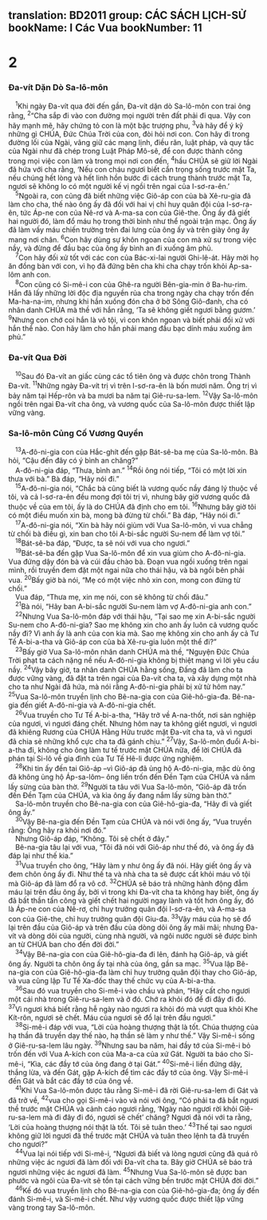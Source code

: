 translation: BD2011
group: CÁC SÁCH LỊCH-SỬ
bookName: I Các Vua 
bookNumber: 11
-------

<div class="title"><h1>2</h1><h3>Ða-vít Dặn Dò Sa-lô-môn</h3></div>
<span class="verse 1vua_2_1"> <sup>1</sup>Khi ngày Ða-vít qua đời đến gần, Ða-vít dặn dò Sa-lô-môn con trai ông rằng, </span>
<span class="verse 1vua_2_2"><sup>2</sup>“Cha sắp đi vào con đường mọi người trên đất phải đi qua. Vậy con hãy mạnh mẽ, hãy chứng tỏ con là một bậc trượng phu, </span>
<span class="verse 1vua_2_3"><sup>3</sup>và hãy để ý kỹ những gì CHÚA, Ðức Chúa Trời của con, đòi hỏi nơi con. Con hãy đi trong đường lối của Ngài, vâng giữ các mạng lịnh, điều răn, luật pháp, và quy tắc của Ngài như đã chép trong Luật Pháp Mô-sê, để con được thành công trong mọi việc con làm và trong mọi nơi con đến, </span>
<span class="verse 1vua_2_4"><sup>4</sup>hầu CHÚA sẽ giữ lời Ngài đã hứa với cha rằng, ‘Nếu con cháu ngươi biết cẩn trọng sống trước mặt Ta, nếu chúng hết lòng và hết linh hồn bước đi cách trung thành trước mặt Ta, ngươi sẽ không lo có một người kế vị ngồi trên ngai của I-sơ-ra-ên.’<br/></span>
<span class="verse 1vua_2_5"> <sup>5</sup>Ngoài ra, con cũng đã biết những việc Giô-áp con của bà Xê-ru-gia đã làm cho cha, thế nào ông ấy đã đối với hai vị chỉ huy quân đội của I-sơ-ra-ên, tức Áp-ne con của Nê-rơ và A-ma-sa con của Giê-the. Ông ấy đã giết hai người đó, làm đổ máu họ trong thời bình như thể ngoài trận mạc. Ông ấy đã làm vấy máu chiến trường trên đai lưng của ông ấy và trên giày ông ấy mang nơi chân. </span>
<span class="verse 1vua_2_6"><sup>6</sup>Con hãy dùng sự khôn ngoan của con mà xử sự trong việc nầy, và đừng để đầu bạc của ông ấy bình an đi xuống âm phủ.<br/></span>
<span class="verse 1vua_2_7"> <sup>7</sup>Con hãy đối xử tốt với các con của Bác-xi-lai người Ghi-lê-át. Hãy mời họ ăn đồng bàn với con, vì họ đã đứng bên cha khi cha chạy trốn khỏi Áp-sa-lôm anh con.<br/></span>
<span class="verse 1vua_2_8"> <sup>8</sup>Con cũng có Si-mê-i con của Ghê-ra người Bên-gia-min ở Ba-hu-rim. Hắn đã lấy những lời độc địa nguyền rủa cha trong ngày cha chạy trốn đến Ma-ha-na-im, nhưng khi hắn xuống đón cha ở bờ Sông Giô-đanh, cha có nhân danh CHÚA mà thề với hắn rằng, ‘Ta sẽ không giết ngươi bằng gươm.’ </span>
<span class="verse 1vua_2_9"><sup>9</sup>Nhưng con chớ coi hắn là vô tội, vì con khôn ngoan và biết phải đối xử với hắn thể nào. Con hãy làm cho hắn phải mang đầu bạc dính máu xuống âm phủ.”<br/></span>
<div class="title"><h3>Ða-vít Qua Ðời</h3></div>
<span class="verse 1vua_2_10"> <sup>10</sup>Sau đó Ða-vít an giấc cùng các tổ tiên ông và được chôn trong Thành Ða-vít. </span>
<span class="verse 1vua_2_11"><sup>11</sup>Những ngày Ða-vít trị vì trên I-sơ-ra-ên là bốn mươi năm. Ông trị vì bảy năm tại Hếp-rôn và ba mươi ba năm tại Giê-ru-sa-lem. </span>
<span class="verse 1vua_2_12"><sup>12</sup>Vậy Sa-lô-môn ngồi trên ngai Ða-vít cha ông, và vương quốc của Sa-lô-môn được thiết lập vững vàng.<br/></span>
<div class="title"><h3>Sa-lô-môn Củng Cố Vương Quyền</h3></div>
<span class="verse 1vua_2_13"> <sup>13</sup>A-đô-ni-gia con của Hắc-ghít đến gặp Bát-sê-ba mẹ của Sa-lô-môn. Bà hỏi, “Cậu đến đây có ý bình an chăng?”<br/> A-đô-ni-gia đáp, “Thưa, bình an.” </span>
<span class="verse 1vua_2_14"><sup>14</sup>Rồi ông nói tiếp, “Tôi có một lời xin thưa với bà.” Bà đáp, “Hãy nói đi.”<br/></span>
<span class="verse 1vua_2_15"> <sup>15</sup>A-đô-ni-gia nói, “Chắc bà cũng biết là vương quốc nầy đáng lý thuộc về tôi, và cả I-sơ-ra-ên đều mong đợi tôi trị vì, nhưng bây giờ vương quốc đã thuộc về của em tôi, ấy là do CHÚA đã định cho em tôi. </span>
<span class="verse 1vua_2_16"><sup>16</sup>Nhưng bây giờ tôi có một điều muốn xin bà, mong bà đừng từ chối.” Bà đáp, “Hãy nói đi.”<br/></span>
<span class="verse 1vua_2_17"> <sup>17</sup>A-đô-ni-gia nói, “Xin bà hãy nói giùm với Vua Sa-lô-môn, vì vua chẳng từ chối bà điều gì, xin ban cho tôi A-bi-sắc người Su-nem để làm vợ tôi.”<br/></span>
<span class="verse 1vua_2_18"> <sup>18</sup>Bát-sê-ba đáp, “Ðược, ta sẽ nói với vua cho ngươi.”<br/></span>
<span class="verse 1vua_2_19"> <sup>19</sup>Bát-sê-ba đến gặp Vua Sa-lô-môn để xin vua giùm cho A-đô-ni-gia. Vua đứng dậy đón bà và cúi đầu chào bà. Ðoạn vua ngồi xuống trên ngai mình, rồi truyền đem đặt một ngai nữa cho thái hậu, và bà ngồi bên phải vua. </span>
<span class="verse 1vua_2_20"><sup>20</sup>Bấy giờ bà nói, “Mẹ có một việc nhỏ xin con, mong con đừng từ chối.”<br/> Vua đáp, “Thưa mẹ, xin mẹ nói, con sẽ không từ chối đâu.”<br/></span>
<span class="verse 1vua_2_21"> <sup>21</sup>Bà nói, “Hãy ban A-bi-sắc người Su-nem làm vợ A-đô-ni-gia anh con.”<br/></span>
<span class="verse 1vua_2_22"> <sup>22</sup>Nhưng Vua Sa-lô-môn đáp với thái hậu, “Tại sao mẹ xin A-bi-sắc người Su-nem cho A-đô-ni-gia? Sao mẹ không xin cho anh ấy luôn cả vương quốc nầy đi? Vì anh ấy là anh của con kia mà. Sao mẹ không xin cho anh ấy cả Tư Tế A-bi-a-tha và Giô-áp con của bà Xê-ru-gia luôn một thể đi?”<br/></span>
<span class="verse 1vua_2_23"> <sup>23</sup>Bấy giờ Vua Sa-lô-môn nhân danh CHÚA mà thề, “Nguyện Ðức Chúa Trời phạt ta cách nặng nề nếu A-đô-ni-gia không bị thiệt mạng vì lời yêu cầu nầy. </span>
<span class="verse 1vua_2_24"><sup>24</sup>Vậy bây giờ, ta nhân danh CHÚA hằng sống, Ðấng đã làm cho ta được vững vàng, đã đặt ta trên ngai của Ða-vít cha ta, và xây dựng một nhà cho ta như Ngài đã hứa, mà nói rằng A-đô-ni-gia phải bị xử tử hôm nay.” </span>
<span class="verse 1vua_2_25"><sup>25</sup>Vua Sa-lô-môn truyền lịnh cho Bê-na-gia con của Giê-hô-gia-đa. Bê-na-gia đến giết A-đô-ni-gia và A-đô-ni-gia chết.<br/></span>
<span class="verse 1vua_2_26"> <sup>26</sup>Vua truyền cho Tư Tế A-bi-a-tha, “Hãy trở về A-na-thốt, nơi sản nghiệp của ngươi, vì ngươi đáng chết. Nhưng hôm nay ta không giết ngươi, vì ngươi đã khiêng Rương của CHÚA Hằng Hữu trước mặt Ða-vít cha ta, và vì ngươi đã chia sẻ những khổ cực cha ta đã gánh chịu.” </span>
<span class="verse 1vua_2_27"><sup>27</sup>Vậy, Sa-lô-môn đuổi A-bi-a-tha đi, không cho ông làm tư tế trước mặt CHÚA nữa, để lời CHÚA đã phán tại Si-lô về gia đình của Tư Tế Hê-li được ứng nghiệm.<br/></span>
<span class="verse 1vua_2_28"> <sup>28</sup>Khi tin ấy đến tai Giô-áp –vì Giô-áp đã ủng hộ A-đô-ni-gia, mặc dù ông đã không ủng hộ Áp-sa-lôm– ông liền trốn đến Ðền Tạm của CHÚA và nắm lấy sừng của bàn thờ. </span>
<span class="verse 1vua_2_29"><sup>29</sup>Người ta tâu với Vua Sa-lô-môn, “Giô-áp đã trốn đến Ðền Tạm của CHÚA, và kìa ông ấy đang nắm lấy sừng bàn thờ.”<br/> Sa-lô-môn truyền cho Bê-na-gia con của Giê-hô-gia-đa, “Hãy đi và giết ông ấy.”<br/></span>
<span class="verse 1vua_2_30"> <sup>30</sup>Vậy Bê-na-gia đến Ðền Tạm của CHÚA và nói với ông ấy, “Vua truyền rằng: Ông hãy ra khỏi nơi đó.”<br/> Nhưng Giô-áp đáp, “Không. Tôi sẽ chết ở đây.”<br/> Bê-na-gia tâu lại với vua, “Tôi đã nói với Giô-áp như thế đó, và ông ấy đã đáp lại như thế kia.”<br/></span>
<span class="verse 1vua_2_31"> <sup>31</sup>Vua truyền cho ông, “Hãy làm y như ông ấy đã nói. Hãy giết ông ấy và đem chôn ông ấy đi. Như thế ta và nhà cha ta sẽ được cất khỏi máu vô tội mà Giô-áp đã làm đổ ra vô cớ. </span>
<span class="verse 1vua_2_32"><sup>32</sup>CHÚA sẽ báo trả những hành động đẫm máu lại trên đầu ông ấy, bởi vì trong khi Ða-vít cha ta không hay biết, ông ấy đã bất thần tấn công và giết chết hai người ngay lành và tốt hơn ông ấy, đó là Áp-ne con của Nê-rơ, chỉ huy trưởng quân đội I-sơ-ra-ên, và A-ma-sa con của Giê-the, chỉ huy trưởng quân đội Giu-đa. </span>
<span class="verse 1vua_2_33"><sup>33</sup>Vậy máu của họ sẽ đổ lại trên đầu của Giô-áp và trên đầu của dòng dõi ông ấy mãi mãi; nhưng Ða-vít và dòng dõi của người, cùng nhà người, và ngôi nước người sẽ được bình an từ CHÚA ban cho đến đời đời.”<br/></span>
<span class="verse 1vua_2_34"> <sup>34</sup>Vậy Bê-na-gia con của Giê-hô-gia-đa đi lên, đánh hạ Giô-áp, và giết ông ấy. Người ta chôn ông ấy tại nhà của ông, gần sa mạc. </span>
<span class="verse 1vua_2_35"><sup>35</sup>Vua lập Bê-na-gia con của Giê-hô-gia-đa làm chỉ huy trưởng quân đội thay cho Giô-áp, và vua cũng lập Tư Tế Xa-đốc thay thế chức vụ của A-bi-a-tha.<br/></span>
<span class="verse 1vua_2_36"> <sup>36</sup>Sau đó vua truyền cho Si-mê-i vào chầu và phán, “Hãy cất cho ngươi một cái nhà trong Giê-ru-sa-lem và ở đó. Chớ ra khỏi đó để đi đây đi đó. </span>
<span class="verse 1vua_2_37"><sup>37</sup>Vì ngươi khá biết rằng hễ ngày nào ngươi ra khỏi đó mà vượt qua khỏi Khe Kít-rôn, ngươi sẽ chết. Máu của ngươi sẽ đổ lại trên đầu ngươi.”<br/></span>
<span class="verse 1vua_2_38"> <sup>38</sup>Si-mê-i đáp với vua, “Lời của hoàng thượng thật là tốt. Chúa thượng của hạ thần đã truyền dạy thế nào, hạ thần sẽ làm y như thế.” Vậy Si-mê-i sống ở Giê-ru-sa-lem lâu ngày. </span>
<span class="verse 1vua_2_39"><sup>39</sup>Nhưng sau ba năm, hai đầy tớ của Si-mê-i bỏ trốn đến với Vua A-kích con của Ma-a-ca của xứ Gát. Người ta báo cho Si-mê-i, “Kìa, các đầy tớ của ông đang ở tại Gát.” </span>
<span class="verse 1vua_2_40"><sup>40</sup>Si-mê-i liền đứng dậy, thắng lừa, và đến Gát, gặp A-kích để tìm các đầy tớ của ông. Vậy Si-mê-i đến Gát và bắt các đầy tớ của ông về.<br/></span>
<span class="verse 1vua_2_41"> <sup>41</sup>Khi Vua Sa-lô-môn được tâu rằng Si-mê-i đã rời Giê-ru-sa-lem đi Gát và đã trở về, </span>
<span class="verse 1vua_2_42"><sup>42</sup>vua cho gọi Si-mê-i vào và nói với ông, “Có phải ta đã bắt ngươi thề trước mặt CHÚA và cảnh cáo ngươi rằng, ‘Ngày nào ngươi rời khỏi Giê-ru-sa-lem mà đi đây đi đó, ngươi sẽ chết’ chăng? Ngươi đã nói với ta rằng, ‘Lời của hoàng thượng nói thật là tốt. Tôi sẽ tuân theo.’ </span>
<span class="verse 1vua_2_43"><sup>43</sup>Thế tại sao ngươi không giữ lời ngươi đã thề trước mặt CHÚA và tuân theo lệnh ta đã truyền cho ngươi?”<br/></span>
<span class="verse 1vua_2_44"> <sup>44</sup>Vua lại nói tiếp với Si-mê-i, “Ngươi đã biết và lòng ngươi cũng đã quá rõ những việc ác ngươi đã làm đối với Ða-vít cha ta. Bây giờ CHÚA sẽ báo trả ngươi những việc ác ngươi đã làm. </span>
<span class="verse 1vua_2_45"><sup>45</sup>Nhưng Vua Sa-lô-môn sẽ được ban phước và ngôi của Ða-vít sẽ tồn tại cách vững bền trước mặt CHÚA đời đời.”<br/></span>
<span class="verse 1vua_2_46"> <sup>46</sup>Kế đó vua truyền lịnh cho Bê-na-gia con của Giê-hô-gia-đa; ông ấy đến đánh Si-mê-i, và Si-mê-i chết. Như vậy vương quốc được thiết lập vững vàng trong tay Sa-lô-môn.<br/></span>
